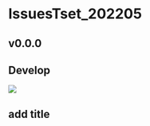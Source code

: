 # IssuesTset_202205

## v0.0.0

## Develop

![](https://img.shields.io/badge/Version-1.0.0-990000.svg)
## add title
